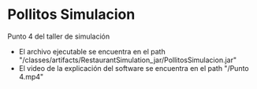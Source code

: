 # Pollitos Simulacion
Punto 4 del taller de simulación
- El archivo ejecutable se encuentra en el path "/classes/artifacts/RestaurantSimulation_jar/PollitosSimulacion.jar"
- El video de la explicación del software se encuentra en el path "/Punto 4.mp4"
